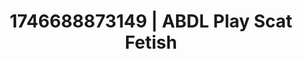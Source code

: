 ---
categories:
- Skin-to-skin fantasy
- Nerdy seduction
- Erotic photography
- Kinky dreams
- AI-generated
- ASMR
- Delicate restraint
- Cosplay
image: /assets/images/1746688873149.jpg
layout: post
seo:
  description: Featured content with exclusive Scat Fetish, ABDL Play. HD images available.
  keywords: Scat Fetish, ABDL Play
  og_image: /assets/images/1746688873149.jpg
  schema_type: VisualArtwork
tags:
- ABDL Play
- '#1746688873149'
- Scat Fetish
title: 1746688873149 | ABDL Play Scat Fetish
---
